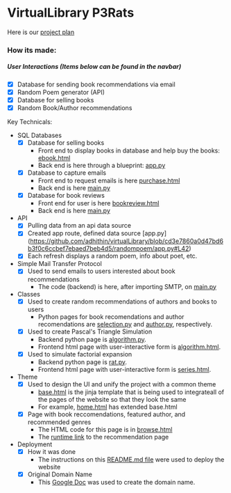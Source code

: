# VirtualLibrary P3Rats

Here is our [project plan](https://padlet.com/ketkic61666/Rats)

### How its made:
##### User Interactions (Items below can be found in the navbar)
- [x] Database for sending book recommendations via email
- [X] Random Poem generator (API)
- [x] Database for selling books
- [X] Random Book/Author recommendations

Key Technicals:
- SQL Databases
    - [X] Database for selling books 
        - Front end to display books in database and help buy the books: [ebook.html](https://github.com/adhithin/virtualLibrary/blob/main/emails/templates/ebooks.html)
        - Back end is here through a blueprint: [app.py](https://github.com/adhithin/virtualLibrary/blob/main/emails/app.py)
    - [x] Database to capture emails 
        - Front end to request emails is here [purchase.html](https://github.com/adhithin/virtualLibrary/blob/main/templates/purchase.html)
        - Back end is here [main.py](https://github.com/adhithin/virtualLibrary/blob/main/main.py)
    - [x] Database for book reviews
        - Front end for user is here [bookreview.html](https://github.com/adhithin/virtualLibrary/blob/main/templates/bookreview.html)
        - Back end is here [main.py](https://github.com/adhithin/virtualLibrary/blob/main/main.py)
- API 
    - [X] Pulling data from an api data source
    - [X] Created app route, defined data source [app.py] (https://github.com/adhithin/virtualLibrary/blob/cd3e7860a0d47bd6b3f0c6ccbef7ebaed7beb4d5/randompoem/app.py#L42)
    - [X] Each refresh displays a random poem, info about poet, etc.

- Simple Mail Transfer Protocol 
    - [x] Used to send emails to users interested about book recommendations 
         - The code (backend) is here, after importing SMTP, on [main.py](https://github.com/adhithin/virtualLibrary/blob/main/main.py)

- Classes 
    - [X] Used to create random recommendations of authors and books to users
         - Python pages for book recomendations and author recomendations are [selection.py](https://github.com/adhithin/virtualLibrary/blob/main/booksearch/selection.py) and [author.py](https://github.com/adhithin/virtualLibrary/blob/main/randompoem/author.py), respectively. 
    - [X] Used to create Pascal's Triangle Simulation
         - Backend python page is [algorithm.py](https://github.com/adhithin/virtualLibrary/blob/main/findabook/algorithm.py). 
         - Frontend html page with user-interactive form is [algorithm.html](https://github.com/adhithin/virtualLibrary/blob/main/findabook/templates/algorithm.html).  
    - [X] Used to simulate factorial expansion
         - Backend python page is [rat.py](https://github.com/adhithin/virtualLibrary/blob/main/booksmart/rat.py). 
         - Frontend html page with user-interactive form is [series.html](https://github.com/adhithin/virtualLibrary/blob/main/booksmart/templates/series.html).   
- Theme
    - [X] Used to design the UI and unify the project with a common theme
         - [base.html](https://github.com/adhithin/virtualLibrary/blob/main/templates/base.html) is the jinja template that is being used to integrateall of the pages of the website so that they look the same
         - For example, [home.html](https://github.com/adhithin/virtualLibrary/blob/21857f01f6091627cbeee9748840187f3582c106/templates/home.html#L3) has extended base.html
    - [X] Page with book reccomendations, featured author, and recommended genres
         - The HTML code for this page is in [browse.html](https://github.com/adhithin/virtualLibrary/blob/main/templates/browse.html)
         - The [runtime link](virtuallibrary.cf/browse) to the recommendation page

- Deployment
    - [X] How it was done
         - The instructions on this [README.md file](https://github.com/nighthawkcoders/flask-idea-homesite) were used to deploy the website
    - [X] Original Domain Name
         - This [Google Doc](https://docs.google.com/document/d/1nODveWp0jBzj4ZpFLgWCWTOXzLAHAPUhAQYmZJ4LhyU/edit?usp=sharing) was used to create the domain name. 



